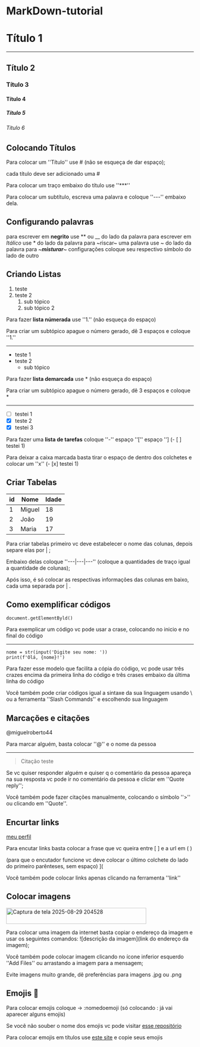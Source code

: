 # MarkDown-tutorial
# Título 1
***
## Título 2
### Título 3
#### Título 4
##### Título 5
###### Título  6

Colocando Títulos
---
Para colocar um ''Título'' use # (não se esqueça de dar espaço); 

cada título deve ser adicionado uma #

Para colocar um traço embaixo do título use ''***''

Para colocar um subtítulo, escreva uma palavra e coloque ''---'' embaixo dela.

Configurando palavras
---
para escrever em **negrito** use ** ou __ do lado da palavra
para escrever em *Itálico* use * do lado da palavra
para ~riscar~ uma palavra use ~ do lado da palavra
para ~*__misturar__*~ configurações coloque seu respectivo símbolo do lado de outro

Criando Listas
---
1. teste
2. teste 2 
   1. sub tópico
   1. sub tópico 2
   
Para fazer **lista númerada** use ''1.'' (não esqueça do espaço)

Para criar um subtópico apague o número gerado, dê 3 espaços e coloque ''1.''

---

* teste 1
* teste 2
   * sub tópico
  
Para fazer **lista demarcada** use * (não esqueça do espaço)

Para criar um subtópico apague o número gerado, dê 3 espaços e coloque *

---

- [ ] testei 1
- [x] teste 2 
- [x] testei 3

Para fazer uma **lista de tarefas** coloque ''-'' espaço ''['' espaço ''] (- [ ] testei 1)

Para deixar a caixa marcada basta tirar o espaço de dentro dos colchetes e colocar um ''x'' (- [x] testei 1)

Criar Tabelas
---
id | Nome | Idade 
---|---|---
1 | Miguel |18
2| João |19
3 | Maria | 17

Para criar tabelas primeiro vc deve estabelecer o nome das colunas, depois separe elas por | ; 

Embaixo delas coloque ''---|---|---'' (coloque a quantidades de traço igual a quantidade de colunas);

Após isso, é só colocar as respectivas informações das colunas em baixo, cada uma separada por | .  

Como exemplificar códigos
---
`document.getElementByld()`

Para exemplicar um código vc pode usar a crase, colocando  no inicio e no final do código

---

```
nome = str(input('Digite seu nome: '))
print(f'Olá, {nome}!')
```

Para fazer esse modelo que facilita a cópia do código, vc pode usar três crazes encima da primeira linha do código e três crases embaixo da última linha do código

Você também pode criar códigos igual a sintaxe da sua linguagem usando \ ou a ferramenta ''Slash Commands'' e escolhendo sua linguagem 

Marcações e citações
---
@miguelroberto44 

Para marcar alguém, basta colocar ''@'' e o nome da pessoa

---

>Citação teste

Se vc quiser responder alguém e quiser q o comentário da pessoa apareça na sua resposta vc pode ir no comentário da pessoa e cliclar em ''Quote reply'';

Você também pode fazer citações manualmente, colocando o símbolo ''>'' ou clicando em ''Quote''.

Encurtar links 
---
[meu perfil](https://github.com/miguelroberto44)

Para encutar links basta colocar a frase que vc queira entre [ ] e a url em ( )

(para que o encutador funcione vc deve colocar o último colchete do lado do primeiro parênteses, sem espaço) ]( 

Você também pode colocar links apenas clicando na ferramenta ''link''

Colocar imagens
---
<img width="376" height="43" alt="Captura de tela 2025-08-29 204528" src="https://github.com/user-attachments/assets/6a9c32f1-30d5-42fa-8b52-55d96f56b445" />


Para colocar uma imagem da internet basta copiar o endereço da imagem e usar os seguintes comandos: ![descrição da imagem](link do endereço da imagem);

Você também pode colocar imagem clicando no ícone inferior esquerdo ''Add Files'' ou arrastando a imagem para a mensagem;

Evite imagens muito grande, dê preferências para imagens .jpg ou .png 

Emojis  🤠
---
Para colocar emojis coloque -> :nomedoemoji (só colocando : já vai aparecer alguns emojis)

Se você não souber o nome dos emojis vc pode visitar [esse repositório](https://github.com/ikatyang/emoji-cheat-sheet)

Para colocar emojis em títulos use [este site](https://emojipedia.org/) e copie seus emojis
